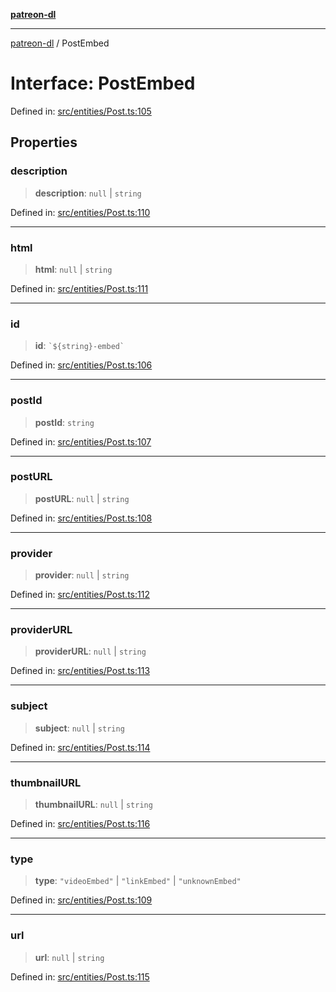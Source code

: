 [**patreon-dl**](../README.md)

***

[patreon-dl](../README.md) / PostEmbed

# Interface: PostEmbed

Defined in: [src/entities/Post.ts:105](https://github.com/patrickkfkan/patreon-dl/blob/13dcc2ff5398507f6088673ed657c12686142841/src/entities/Post.ts#L105)

## Properties

### description

> **description**: `null` \| `string`

Defined in: [src/entities/Post.ts:110](https://github.com/patrickkfkan/patreon-dl/blob/13dcc2ff5398507f6088673ed657c12686142841/src/entities/Post.ts#L110)

***

### html

> **html**: `null` \| `string`

Defined in: [src/entities/Post.ts:111](https://github.com/patrickkfkan/patreon-dl/blob/13dcc2ff5398507f6088673ed657c12686142841/src/entities/Post.ts#L111)

***

### id

> **id**: `` `${string}-embed` ``

Defined in: [src/entities/Post.ts:106](https://github.com/patrickkfkan/patreon-dl/blob/13dcc2ff5398507f6088673ed657c12686142841/src/entities/Post.ts#L106)

***

### postId

> **postId**: `string`

Defined in: [src/entities/Post.ts:107](https://github.com/patrickkfkan/patreon-dl/blob/13dcc2ff5398507f6088673ed657c12686142841/src/entities/Post.ts#L107)

***

### postURL

> **postURL**: `null` \| `string`

Defined in: [src/entities/Post.ts:108](https://github.com/patrickkfkan/patreon-dl/blob/13dcc2ff5398507f6088673ed657c12686142841/src/entities/Post.ts#L108)

***

### provider

> **provider**: `null` \| `string`

Defined in: [src/entities/Post.ts:112](https://github.com/patrickkfkan/patreon-dl/blob/13dcc2ff5398507f6088673ed657c12686142841/src/entities/Post.ts#L112)

***

### providerURL

> **providerURL**: `null` \| `string`

Defined in: [src/entities/Post.ts:113](https://github.com/patrickkfkan/patreon-dl/blob/13dcc2ff5398507f6088673ed657c12686142841/src/entities/Post.ts#L113)

***

### subject

> **subject**: `null` \| `string`

Defined in: [src/entities/Post.ts:114](https://github.com/patrickkfkan/patreon-dl/blob/13dcc2ff5398507f6088673ed657c12686142841/src/entities/Post.ts#L114)

***

### thumbnailURL

> **thumbnailURL**: `null` \| `string`

Defined in: [src/entities/Post.ts:116](https://github.com/patrickkfkan/patreon-dl/blob/13dcc2ff5398507f6088673ed657c12686142841/src/entities/Post.ts#L116)

***

### type

> **type**: `"videoEmbed"` \| `"linkEmbed"` \| `"unknownEmbed"`

Defined in: [src/entities/Post.ts:109](https://github.com/patrickkfkan/patreon-dl/blob/13dcc2ff5398507f6088673ed657c12686142841/src/entities/Post.ts#L109)

***

### url

> **url**: `null` \| `string`

Defined in: [src/entities/Post.ts:115](https://github.com/patrickkfkan/patreon-dl/blob/13dcc2ff5398507f6088673ed657c12686142841/src/entities/Post.ts#L115)
